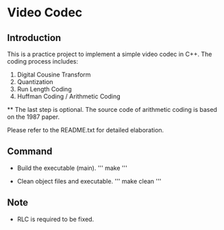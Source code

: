 # Video Codec

## Introduction

This is a practice project to implement a simple video codec in C++. The coding process includes:

1. Digital Cousine Transform
2. Quantization
3. Run Length Coding
4. Huffman Coding / Arithmetic Coding

** The last step is optional. The source code of arithmetic coding is based on the 1987 paper.

Please refer to the README.txt for detailed elaboration.

## Command

- Build the executable (main).
'''
make
'''

- Clean object files and executable.
'''
make clean
'''

## Note
- RLC is required to be fixed.
